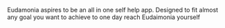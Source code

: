 Eudamonia aspires to be an all in one self help app. Designed to fit almost any goal you want to achieve to one day reach Eudaimonia yourself
